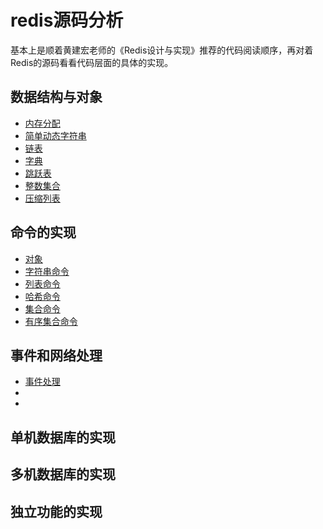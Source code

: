 # redis源码分析
基本上是顺着黄建宏老师的《Redis设计与实现》推荐的代码阅读顺序，再对着Redis的源码看看代码层面的具体的实现。

## 数据结构与对象
* [内存分配](DataStructure/zmalloc.md)
* [简单动态字符串](DataStructure/sds.md)
* [链表](DataStructure/adlist.md)
* [字典](DataStructure/dict.md)
* [跳跃表](DataStructure/skiplist.md)
* [整数集合](DataStructure/intset.md)
* [压缩列表](DataStructure/zipset.md)
## 命令的实现
* [对象](DataStructure/robj.md)
* [字符串命令](Command/string.md)
* [列表命令](Command/list.md)
* [哈希命令](Command/hash.md)
* [集合命令](Command/set.md)
* [有序集合命令](Command/zset.md)
## 事件和网络处理
* [事件处理](AE/ae.md)
* []()
* []()
## 单机数据库的实现

## 多机数据库的实现

## 独立功能的实现
